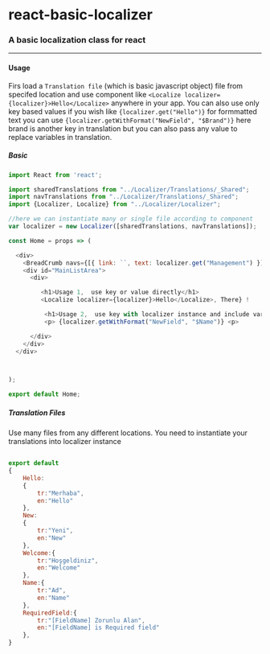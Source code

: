 # react-basic-localizer

### A basic localization class for react

---

#### Usage

Firs load a ```Translation file``` (which is basic javascript object) file from specifed location
and use component like ```<Localize localizer={localizer}>Hello</Localize>``` anywhere in your app.
You can also use only key based values if you wish like  ```{localizer.get("Hello")}``` 
for formmatted text you can use ```{localizer.getWithFormat("NewField", "$Brand")}``` here brand is another key in translation but you can also pass any value to replace variables in translation. 

##### Basic
```javascript
import React from 'react';

import sharedTranslations from "../Localizer/Translations/_Shared";
import navTranslations from "../Localizer/Translations/_Shared";
import {Localizer, Localize} from "../Localizer/Localizer";

//here we can instantiate many or single file according to component
var localizer = new Localizer([sharedTranslations, navTranslations]);

const Home = props => (

  <div>
    <BreadCrumb navs={[{ link: ``, text: localizer.get("Management") }]}></BreadCrumb>
    <div id="MainListArea">
      <div>

         <h1>Usage 1,  use key or value directly</h1>
         <Localize localizer={localizer}>Hello</Localize>, There} !

          <h1>Usage 2,  use key with localizer instance and include variables by using getWithFormat </h1>
          <p> {localizer.getWithFormat("NewField", "$Name")} <p>

      </div>
    </div>
  </div>



);

export default Home;

```



##### Translation Files
Use many files from any different locations. You need to instantiate your translations into localizer instance
```javascript

export default   
{
    Hello:
    {
        tr:"Merhaba",
        en:"Hello"
    },
    New:
    {
        tr:"Yeni",
        en:"New"
    },
    Welcome:{
        tr:"Hoşgeldiniz",
        en:"Welcome"
    },
    Name:{
        tr:"Ad",
        en:"Name"
    },
    RequiredField:{
        tr:"[FieldName] Zorunlu Alan",
        en:"[FieldName] is Required field"
    },
}

```